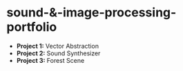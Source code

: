 # sound-&-image-processing-portfolio
- **Project 1:** Vector Abstraction 
- **Project 2:** Sound Synthesizer
- **Project 3:** Forest Scene

